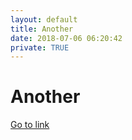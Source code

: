 ```yaml
---
layout: default
title: Another
date: 2018-07-06 06:20:42
private: TRUE
---
```


# Another

[Go to link](https://another.com)

